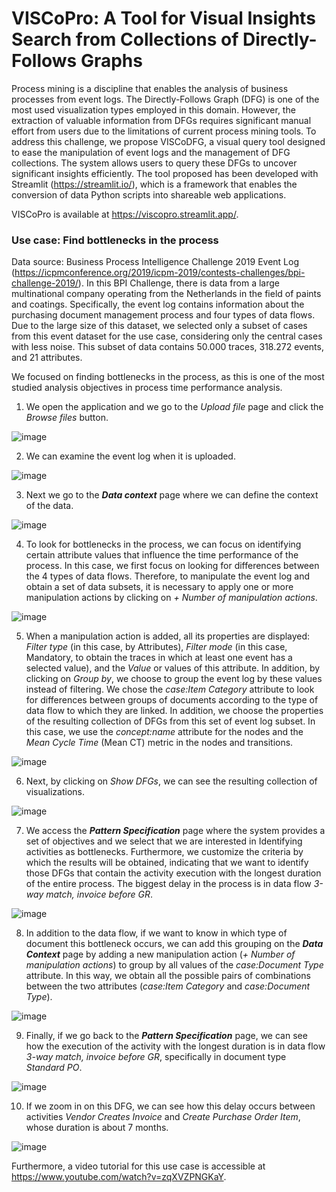 # VISCoPro:  A Tool for Visual Insights Search from Collections of Directly-Follows Graphs

Process mining is a discipline that enables the analysis of business processes from event logs. The Directly-Follows Graph (DFG) is one of the most used visualization types employed in this domain. However, the extraction of valuable information from DFGs requires significant manual effort from users due to the limitations of current process mining tools. To address this challenge, we propose VISCoDFG, a visual query tool designed to ease the manipulation of event logs and the management of DFG collections. The system allows users to query these DFGs to uncover significant insights efficiently. The tool proposed has been developed with Streamlit (https://streamlit.io/), which is a framework that enables the conversion of data Python scripts into shareable web applications.

VISCoPro is available at https://viscopro.streamlit.app/.

### Use case: Find bottlenecks in the process 

Data source: Business Process Intelligence Challenge 2019 Event Log (https://icpmconference.org/2019/icpm-2019/contests-challenges/bpi-challenge-2019/). In this BPI Challenge, there is data from a large multinational company operating from the Netherlands in the field of paints and coatings. Specifically, the event log contains information about the purchasing document management process and four types of data flows. Due to the large size of this dataset, we selected only a subset of cases from this event dataset for the use case, considering only the central cases with less noise. This subset of data contains 50.000 traces, 318.272 events, and 21 attributes.
  
We focused on finding bottlenecks in the process, as this is one of the most studied analysis objectives in process time performance analysis.

1. We open the application and we go to the *Upload file* page and click the *Browse files* button.

![image](https://github.com/msurbano/VISCoPro/assets/92515344/68447597-36b5-4dcf-a709-2b7e64b68ce2)

2. We can examine the event log when it is uploaded.

![image](https://github.com/msurbano/VISCoPro/assets/92515344/4836934d-bca5-450c-b4f4-7245afb692b1)

3. Next we go to the ***Data context*** page where we can define the context of the data. 

![image](https://github.com/msurbano/VISCoPro/assets/92515344/8ba9961c-2858-4b08-840a-d14c1f8e9bb6)

4. To look for bottlenecks in the process, we can focus on identifying certain attribute values that influence the time performance of the process. In this case, we first focus on looking for differences between the 4 types of data flows. Therefore, to manipulate the event log and obtain a set of data subsets, it is necessary to apply one or more manipulation actions by clicking on *+ Number of manipulation actions*.

![image](https://github.com/msurbano/VISCoPro/assets/92515344/9651e6c4-fb58-402a-a957-6f30bfd71b3a)

5. When a manipulation action is added, all its properties are displayed: *Filter type* (in this case, by Attributes), *Filter mode* (in this case, Mandatory, to obtain the traces in which at least one event has a selected value), and the *Value* or values of this attribute. In addition, by clicking on *Group by*, we choose to group the event log by these values instead of filtering. We chose the *case:Item Category* attribute to look for differences between groups of documents according to the type of data flow to which they are linked. In addition, we choose the properties of the resulting collection of DFGs from this set of event log subset. In this case, we use the *concept:name* attribute for the nodes and the *Mean Cycle Time* (Mean CT) metric in the nodes and transitions. 

![image](https://github.com/msurbano/VISCoPro/assets/92515344/7bce3704-b61a-4df3-8378-4219caf54384)

6. Next, by clicking on *Show DFGs*, we can see the resulting collection of visualizations.

![image](https://github.com/msurbano/VISCoPro/assets/92515344/4cca2cc8-af59-4da8-9be6-cddd7d45da12)

7. We access the ***Pattern Specification*** page where the system provides a set of objectives and we select that we are interested in Identifying activities as bottlenecks. Furthermore, we customize the criteria by which the results will be obtained, indicating that we want to identify those DFGs that contain the activity execution with the longest duration of the entire process. The biggest delay in the process is in data flow *3-way match, invoice before GR*.

![image](https://github.com/msurbano/VISCoPro/assets/92515344/35a66402-31cd-4410-8c98-e85942fbd2ad)

8. In addition to the data flow, if we want to know in which type of document this bottleneck occurs, we can add this grouping on the ***Data Context*** page by adding a new manipulation action (*+ Number of manipulation actions*) to group by all values of the *case:Document Type* attribute. In this way, we obtain all the possible pairs of combinations between the two attributes (*case:Item Category* and *case:Document Type*).

![image](https://github.com/msurbano/VISCoPro/assets/92515344/66de6829-3d16-44e6-9551-aa2216898ba6)

9. Finally, if we go back to the ***Pattern Specification*** page, we can see how the execution of the activity with the longest duration is in data flow *3-way match, invoice before GR*, specifically in document type *Standard PO*.

![image](https://github.com/msurbano/VISCoPro/assets/92515344/256f15ea-c973-4d30-ae5d-71775ec41c31)

10. If we zoom in on this DFG, we can see how this delay occurs between activities *Vendor Creates Invoice* and *Create Purchase Order Item*, whose duration is about 7 months.

![image](https://github.com/msurbano/VISCoPro/assets/92515344/55947a9e-5d77-480f-9913-5742e102fcf8)

Furthermore, a video tutorial for this use case is accessible at https://www.youtube.com/watch?v=zqXVZPNGKaY.
